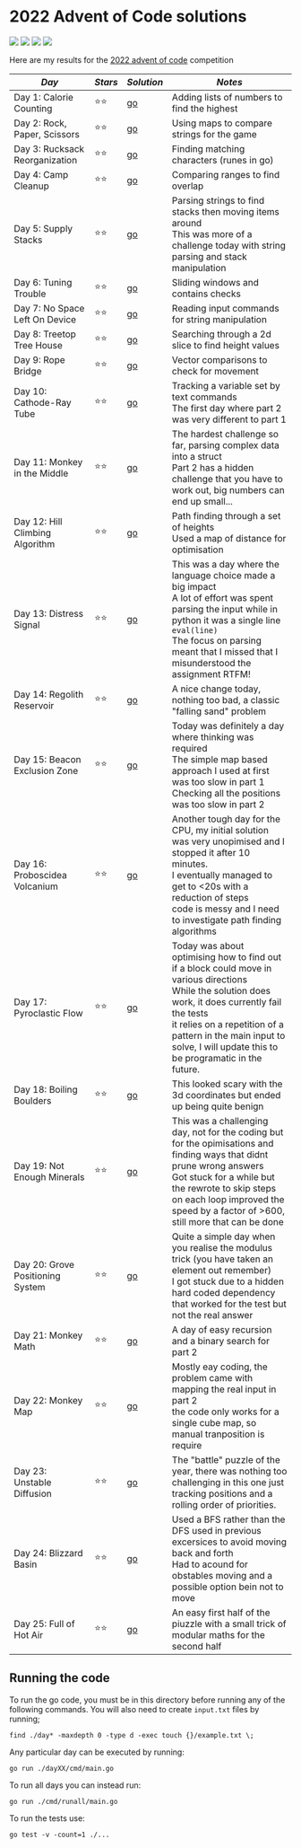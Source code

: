 # 2022 Advent of Code solutions

![](https://img.shields.io/badge/tests%20passed%20🐹-55/58-important)
![](https://img.shields.io/badge/day%20📅-25-blue)
![](https://img.shields.io/badge/stars%20⭐-50-yellow)
![](https://img.shields.io/badge/days%20completed-25-red)

Here are my results for the [2022 advent of code](https://adventofcode.com/2022) competition


|              *Day*              | *Stars* |  *Solution*  |                         *Notes*                         |
|---------------------------------|---------|--------------|---------------------------------------------------------|
| Day 1: Calorie Counting         |  ⭐⭐  | [go](day01/) | Adding lists of numbers to find the highest             |
| Day 2: Rock, Paper, Scissors    |  ⭐⭐  | [go](day02/) | Using maps to compare strings for the game              |
| Day 3: Rucksack Reorganization  |  ⭐⭐  | [go](day03/) | Finding matching characters (runes in go)               |
| Day 4: Camp Cleanup             |  ⭐⭐  | [go](day04/) | Comparing ranges to find overlap                        |
| Day 5: Supply Stacks            |  ⭐⭐  | [go](day05/) | Parsing strings to find stacks then moving items around<br>This was more of a challenge today with string parsing and stack manipulation |
| Day 6: Tuning Trouble           |  ⭐⭐  | [go](day06/) | Sliding windows and contains checks                     |
| Day 7: No Space Left On Device  |  ⭐⭐  | [go](day07/) | Reading input commands for string manipulation          |
| Day 8: Treetop Tree House       |  ⭐⭐  | [go](day08/) | Searching through a 2d slice to find height values      |
| Day 9: Rope Bridge              |  ⭐⭐  | [go](day09/) | Vector comparisons to check for movement                |
| Day 10: Cathode-Ray Tube        |  ⭐⭐  | [go](day10/) | Tracking a variable set by text commands<br>The first day where part 2 was very different to part 1 |
| Day 11: Monkey in the Middle    |  ⭐⭐  | [go](day11/) | The hardest challenge so far, parsing complex data into a struct<br>Part 2 has a hidden challenge that you have to work out, big numbers can end up small... |
| Day 12: Hill Climbing Algorithm |  ⭐⭐  | [go](day12/) | Path finding through a set of heights<br>Used a map of distance for optimisation |
| Day 13: Distress Signal         |  ⭐⭐  | [go](day13/) | This was a day where the language choice made a big impact<br>A lot of effort was spent parsing the input while in python it was a single line `eval(line)`<br>The focus on parsing meant that I missed that I misunderstood the assignment RTFM! |
| Day 14: Regolith Reservoir      |  ⭐⭐  | [go](day14/) | A nice change today, nothing too bad, a classic "falling sand" problem |
| Day 15: Beacon Exclusion Zone   |  ⭐⭐  | [go](day15/) | Today was definitely a day where thinking was required<br>The simple map based approach I used at first was too slow in part 1<br>Checking all the positions was too slow in part 2 |
| Day 16: Proboscidea Volcanium   |  ⭐⭐  | [go](day16/) | Another tough day for the CPU, my initial solution was very unopimised and I stopped it after 10 minutes.<br>I eventually managed to get to <20s with a reduction of steps<br>code is messy and I need to investigate path finding algorithms |
| Day 17: Pyroclastic Flow        |  ⭐⭐  | [go](day17/) | Today was about optimising how to find out if a block could move in various directions<br>While the solution does work, it does currently fail the tests<br>it relies on a repetition of a pattern in the main input to solve, I will update this to be programatic in the future. |
| Day 18: Boiling Boulders        |  ⭐⭐  | [go](day18/) | This looked scary with the 3d coordinates but ended up being quite benign |
| Day 19: Not Enough Minerals     |  ⭐⭐  | [go](day19/) | This was a challenging day, not for the coding but for the opimisations and finding ways that didnt prune wrong answers<br>Got stuck for a while but the rewrote to skip steps on each loop improved the speed by a factor of >600, still more that can be done |
| Day 20: Grove Positioning System |  ⭐⭐  | [go](day20/) | Quite a simple day when you realise the modulus trick (you have taken an element out remember)<br>I got stuck due to a hidden hard coded dependency that worked for the test but not the real answer |
| Day 21: Monkey Math             |  ⭐⭐  | [go](day21/) | A day of easy recursion and a binary search for part 2 |
| Day 22: Monkey Map              |  ⭐⭐  | [go](day22/) | Mostly eay coding, the problem came with mapping the real input in part 2<br>the code only works for a single cube map, so manual tranposition is require |
| Day 23: Unstable Diffusion      |  ⭐⭐  | [go](day23/) | The "battle" puzzle of the year, there was nothing too challenging in this one just tracking positions and a rolling order of priorities. |
| Day 24: Blizzard Basin          |  ⭐⭐  | [go](day24/) | Used a BFS rather than the DFS used in previous excersices to avoid moving back and forth<br>Had to acound for obstables moving and a possible option bein not to move |
| Day 25: Full of Hot Air         |  ⭐⭐  | [go](day25/) | An easy first half of the piuzzle with a small trick of modular maths for the second half |



## Running the code

To run the go code, you must be in this directory before running any of the following commands. You will also need to create `input.txt` files by running;
```
find ./day* -maxdepth 0 -type d -exec touch {}/example.txt \;
```

Any particular day can be executed by running:
```
go run ./dayXX/cmd/main.go
```

To run all days you can instead run:
```
go run ./cmd/runall/main.go
```

To run the tests use:
```
go test -v -count=1 ./...
```
